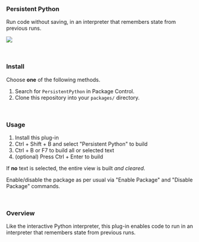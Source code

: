 ### Persistent Python

Run code without saving, in an interpreter that remembers state from previous runs.

![](https://cloud.githubusercontent.com/assets/2152766/19044212/303d75ca-898b-11e6-9c88-63dc39bb7d20.gif)

<br>

### Install

Choose **one** of the following methods.

1. Search for `PersistentPython` in Package Control.
2. Clone this repository into your `packages/` directory.

<br>

### Usage

1. Install this plug-in
2. Ctrl + Shift + B and select "Persistent Python" to build
3. Ctrl + B or F7 to build all or selected text
4. (optional) Press Ctrl + Enter to build

If **no** text is selected, the entire view is built *and cleared*.

Enable/disable the package as per usual via "Enable Package" and "Disable Package" commands.

<br>

### Overview

Like the interactive Python interpreter, this plug-in enables code to run in an interpreter that remembers state from previous runs.
